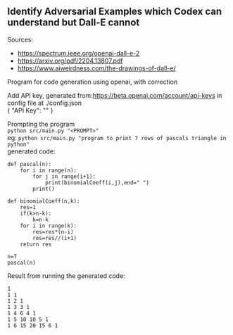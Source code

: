 ## Identify Adversarial Examples which Codex can understand but Dall-E cannot



Sources:
* https://spectrum.ieee.org/openai-dall-e-2
* https://arxiv.org/pdf/2204.13807.pdf
* https://www.aiweirdness.com/the-drawings-of-dall-e/

Program for code generation using openai, with correction

Add API key, generated from:https://beta.openai.com/account/api-keys in config file at ./config.json
<br>
{
  "API Key": "<OPENAI-API key>"
}

Prompting the program<br>
```python src/main.py "<PROMPT>"```
<br>eg:
```python src/main.py "program to print 7 rows of pascals triangle in python"```
<br>
generated code:

```
def pascal(n):
    for i in range(n):
        for j in range(i+1):
            print(binomialCoeff(i,j),end=" ")
        print()

def binomialCoeff(n,k):
    res=1
    if(k>n-k):
        k=n-k
    for i in range(k):
        res=res*(n-i)
        res=res//(i+1)
    return res

n=7
pascal(n)
```
Result from running the generated code:
```
1 
1 1 
1 2 1 
1 3 3 1 
1 4 6 4 1 
1 5 10 10 5 1 
1 6 15 20 15 6 1 
```